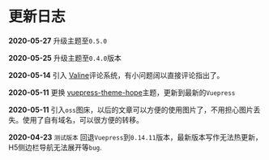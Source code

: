 # 更新日志

**2020-05-27** 升级主题至`0.5.0`

**2020-05-25** 升级主题至`0.4.0`版本

**2020-05-14** 引入 [Valine](https://valine.js.org/)评论系统，有小问题阔以直接评论指出了。

**2020-05-11** 更换 [vuepress-theme-hope](https://vuepress-theme.mrhope.site/)主题，更新到最新的`Vuepress`

**2020-05-11** 引入`oss`图床，以后的文章可以方便的使用图片了，不用担心图片丢失。使用了自有域名，可以很方便的转移。

**2020-04-23** `测试版本` 回退`Vuepress`到`0.14.11`版本，最新版本写作无法热更新，H5侧边栏导航无法展开等`bug`.

